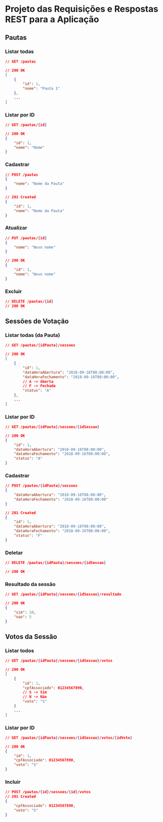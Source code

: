 # Projeto das Requisições e Respostas REST para a Aplicação

## Pautas

### Listar todas

```json
// GET /pautas

// 200 OK
[
	{
		"id": 1,
		"nome": "Pauta 1"
	},
	...
]
```

### Listar por ID

```json
// GET /pautas/{id}

// 200 OK
{
	"id": 1,
	"nome": "Nome"
}
```

### Cadastrar

```json
// POST /pautas
{
	"nome": "Nome da Pauta"
}

// 201 Created
{
	"id": 1,
	"nome": "Nome da Pauta"
}
```

### Atualizar

```json
// PUT /pautas/{id}
{
	"nome": "Novo nome"
}

// 200 OK
{
	"id": 1,
	"nome": "Novo nome"
}
```

### Excluir

```json
// DELETE /pautas/{id}
// 200 OK
```

## Sessões de Votação

### Listar todas (da Pauta)

```json
// GET /pautas/{idPauta}/sessoes

// 200 OK
[
	{
		"id": 1,
		"dataHoraAbertura": "2018-09-16T08:00:00",
		"dataHoraFechamento": "2018-09-16T08:00:00",
		// A -> Aberta
		// F -> Fechada
		"status": "A"
	},
	...
]
```

### Listar por ID

```json
// GET /pautas/{idPauta}/sessoes/{idSessao}

// 200 OK
{
	"id": 1,
	"dataHoraAbertura": "2018-09-16T08:00:00",
	"dataHoraFechamento": "2018-09-16T08:00:00",
	"status": "A"
}
```

### Cadastrar

```json
// POST /pautas/{idPauta}/sessoes
{
	"dataHoraAbertura": "2018-09-16T08:00:00",
	"dataHoraFechamento": "2018-09-16T08:00:00"
}

// 201 Created
{
	"id": 1,
	"dataHoraAbertura": "2018-09-16T08:00:00",
	"dataHoraFechamento": "2018-09-16T08:00:00",
	"status": "F"
}
```

### Deletar

```json
// DELETE /pautas/{idPauta}/sessoes/{idSessao}

// 200 OK
```

### Resultado da sessão

```json
// GET /pautas/{idPauta}/sessoes/{idSessao}/resultado

// 200 OK
{
	"sim": 10,
	"nao": 5
}
```


## Votos da Sessão

### Listar todos

```json
// GET /pautas/{idPauta}/sessoes/{idSessao}/votos

// 200 OK
[
	{
		"id": 1,
		"cpfAssociado": 01234567890,
		// S -> Sim
		// N -> Não
		"voto": "S"
	}
	...
]
```

### Listar por ID

```json
// GET /pautas/{idPauta}/sessoes/{idSessao}/votos/{idVoto}

// 200 OK
{
	"id": 1,
	"cpfAssociado": 01234567890,
	"voto": "S"
}
```

### Incluir

```json
// POST /pautas/{id}/sessoes/{id}/votos
// 201 Created
{
	"cpfAssociado": 01234567890,
	"voto": "S"
}
```
